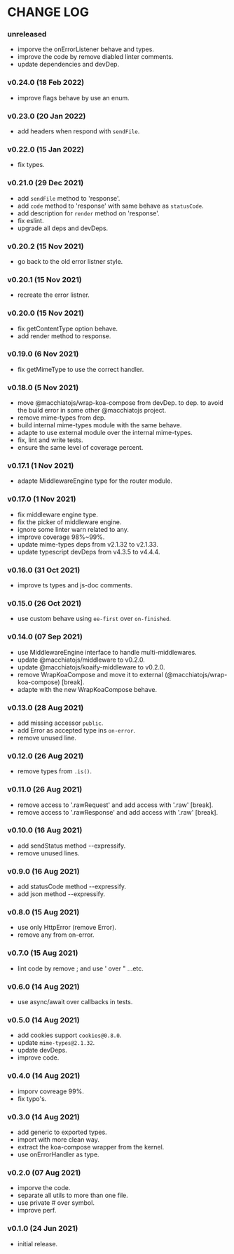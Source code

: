# CHANGE LOG

### unreleased

- imporve the onErrorListener behave and types.
- improve the code by remove diabled linter comments.
- update dependencies and devDep.

### v0.24.0 (18 Feb 2022)

- improve flags behave by use an enum.

### v0.23.0 (20 Jan 2022)

- add headers when respond with `sendFile`.

### v0.22.0 (15 Jan 2022)

- fix types.

### v0.21.0 (29 Dec 2021)

- add `sendFile` method to 'response'.
- add `code` method to 'response' with same behave as `statusCode`.
- add description for `render` method on 'response'.
- fix eslint.
- upgrade all deps and devDeps.

### v0.20.2 (15 Nov 2021)

- go back to the old error listner style.

### v0.20.1 (15 Nov 2021)

- recreate the error listner.

### v0.20.0 (15 Nov 2021)

- fix getContentType option behave.
- add render method to response.

### v0.19.0 (6 Nov 2021)

- fix getMimeType to use the correct handler.

### v0.18.0 (5 Nov 2021)

- move @macchiatojs/wrap-koa-compose from devDep. to dep. to avoid the build
  error in some other @macchiatojs project.
- remove mime-types from dep.
- build internal mime-types module with the same behave.
- adapte to use external module over the internal mime-types.
- fix, lint and write tests.
- ensure the same level of coverage percent.

### v0.17.1 (1 Nov 2021)

- adapte MiddlewareEngine type for the router module.

### v0.17.0 (1 Nov 2021)

- fix middleware engine type.
- fix the picker of middleware engine.
- ignore some linter warn related to any.
- improve coverage 98%~99%.
- update mime-types deps from v2.1.32 to v2.1.33.
- update typescript devDeps from v4.3.5 to v4.4.4.

### v0.16.0 (31 Oct 2021)

- improve ts types and js-doc comments.

### v0.15.0 (26 Oct 2021)

- use custom behave using `ee-first` over `on-finished`.

### v0.14.0 (07 Sep 2021)

- use MiddlewareEngine interface to handle multi-middlewares.
- update @macchiatojs/middleware to v0.2.0.
- update @macchiatojs/koaify-middleware to v0.2.0.
- remove WrapKoaCompose and move it to external (@macchiatojs/wrap-koa-compose) [break].
- adapte with the new WrapKoaCompose behave.

### v0.13.0 (28 Aug 2021)

- add missing accessor `public`.
- add Error as accepted type ins `on-error`.
- remove unused line.

### v0.12.0 (26 Aug 2021)

- remove types from `.is()`.

### v0.11.0 (26 Aug 2021)

- remove access to '.rawRequest' and add access with '.raw' [break].
- remove access to '.rawResponse' and add access with '.raw' [break].

### v0.10.0 (16 Aug 2021)

- add sendStatus method --expressify.
- remove unused lines.

### v0.9.0 (16 Aug 2021)

- add statusCode method --expressify.
- add json method --expressify.

### v0.8.0 (15 Aug 2021)

- use only HttpError (remove Error).
- remove any from on-error.

### v0.7.0 (15 Aug 2021)

- lint code by remove ; and use ' over " ...etc.

### v0.6.0 (14 Aug 2021)

- use async/await over callbacks in tests.

### v0.5.0 (14 Aug 2021)

- add cookies support `cookies@0.8.0`.
- update `mime-types@2.1.32`.
- update devDeps.
- improve code.

### v0.4.0 (14 Aug 2021)

- imporv covreage 99%.
- fix typo's.

### v0.3.0 (14 Aug 2021)

- add generic to exported types.
- import with more clean way.
- extract the koa-compose wrapper from the kernel.
- use onErrorHandler as type.

### v0.2.0 (07 Aug 2021)

- imporve the code.
- separate all utils to more than one file.
- use private # over symbol.
- improve perf.

### v0.1.0 (24 Jun 2021)

- initial release.
